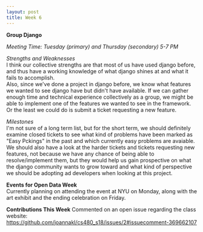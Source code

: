 ```yaml
---
layout: post
title: Week 6
---
```


**Group Django**  
  
*Meeting Time: Tuesday (primary) and Thursday (secondary) 5-7 PM*  
  
*Strengths and Weaknesses*  
I think our collective strengths are that most of us have used django before, and thus have a working knowledge of what django shines at and what it fails to accomplish.  
Also, since we've done a project in django before, we know what features we wanted to see django have but didn't have available. If we can gather enough time and technical experience collectively as a group, we might be able to implement one of the features we wanted to see in the framework. Or the least we could do is submit a ticket requesting a new feature.  
  
*Milestones*  
I'm not sure of a long term list, but for the short term, we should definitely examine closed tickets to see what kind of problems have been marked as "Easy Pckings" in the past and which currently easy problems are avaiable.  
We should also have a look at the harder tickets and tickets requesting new features, not because we have any chance of being able to resolve/implement them, but they would help us gain prospective on what the django community wants to grow toward and what kind of perspective we should be adopting ad developers when looking at this project.  
  
**Events for Open Data Week**  
Currently planning on attending the event at NYU on Monday, along with the art exhibit and the ending celebration on Friday.  

**Contributions This Week**
Commented on an open issue regarding the class website:  
https://github.com/joannakl/cs480_s18/issues/2#issuecomment-369662107
